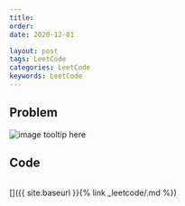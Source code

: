 ```yaml
---
title:
order:
date: 2020-12-01

layout: post
tags: LeetCode
categories: LeetCode
keywords: LeetCode
---
```


## Problem

![image tooltip here](./assets/356-1.png)

## Code

```java

```

[]({{ site.baseurl }}{% link _leetcode/.md %})
